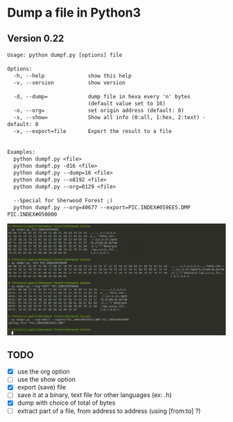 # Dump a file in Python3

## Version 0.22

```
Usage: python dumpf.py [options] file

Options:
  -h, --help              show this help
  -v, --version           show version

  -d, --dump=             dump file in hexa every 'n' bytes
                          (default value set to 16)
  -o, --org=              set origin address (default: 0)
  -s, --show=             Show all info (0:all, 1:hex, 2:text) - default: 0
  -x, --export=file       Export the result to a file


Examples:
  python dumpf.py <file>
  python dumpf.py -d16 <file>
  python dumpf.py --dump=16 <file>
  python dumpf.py --o8192 <file>
  python dumpf.py --org=8129 <file>

  --Special for Sherwood Forest ;)
  python dumpf.py --org=40677 --export=PIC.INDEX#059EE5.DMP PIC.INDEX#050000
```

![Screenshot](https://github.com/flaith-nycd/dump/blob/master/screen_shot.png)

## TODO

- [x] use the org option
- [ ] use the show option
- [x] export (save) file
- [ ] save it at a binary, text file for other languages (ex: .h)
- [x] dump with choice of total of bytes
- [ ] extract part of a file, from address to address (using [from:to] ?)
